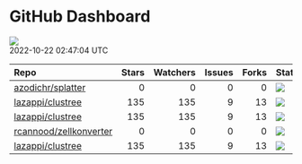 GitHub Dashboard
================

![](https://github.com/lazappi/gh-dashboard/workflows/Render%20Status/badge.svg)  
2022-10-22 02:47:04 UTC

| Repo                                                                | Stars | Watchers | Issues | Forks | Status                                                                                                                                                   | Commit                                                                                                                                                                           |
| :------------------------------------------------------------------ | ----: | -------: | -----: | ----: | :------------------------------------------------------------------------------------------------------------------------------------------------------- | :------------------------------------------------------------------------------------------------------------------------------------------------------------------------------- |
| [azodichr/splatter](https://github.com/azodichr/splatter)           |     0 |        0 |      0 |     0 | [![](https://github.com/Oshlack/splatter/workflows/R-CMD-check-bioc/badge.svg)](https://github.com/Oshlack/splatter/actions/runs/3243408379)             | <a href="https://github.com/azodichr/splatter/commit/e239f82585d8b202fab2ce9b972d467190b1c44d" title="fix bug where the same nCells was being sampled for each donor">e239f8</a> |
| [lazappi/clustree](https://github.com/lazappi/clustree)             |   135 |      135 |      9 |    13 | [![](https://github.com/lazappi/clustree/workflows/R-CMD-check/badge.svg)](https://github.com/lazappi/clustree/actions/runs/2567418949)                  | <a href="https://github.com/lazappi/clustree/commit/cb0256d419e0bb7129bec917f1ebaeacdf0c2842" title="Merge branch 'master' into develop">cb0256</a>                              |
| [lazappi/clustree](https://github.com/lazappi/clustree)             |   135 |      135 |      9 |    13 | [![](https://github.com/lazappi/clustree/workflows/pkgdown/badge.svg)](https://github.com/lazappi/clustree/actions/runs/2567418946)                      | <a href="https://github.com/lazappi/clustree/commit/cb0256d419e0bb7129bec917f1ebaeacdf0c2842" title="Merge branch 'master' into develop">cb0256</a>                              |
| [rcannood/zellkonverter](https://github.com/rcannood/zellkonverter) |     0 |        0 |      0 |     0 | [![](https://github.com/theislab/zellkonverter/workflows/R-CMD-check-bioc/badge.svg)](https://github.com/theislab/zellkonverter/actions/runs/3282933676) | <a href="https://github.com/rcannood/zellkonverter/commit/1f7439ff0e3c568f104e0a10cec5ba7ab45bb443" title="fix ci script">1f7439</a>                                             |
| [lazappi/clustree](https://github.com/lazappi/clustree)             |   135 |      135 |      9 |    13 | [![](https://github.com/lazappi/clustree/workflows/test-coverage/badge.svg)](https://github.com/lazappi/clustree/actions/runs/2567418948)                | <a href="https://github.com/lazappi/clustree/commit/cb0256d419e0bb7129bec917f1ebaeacdf0c2842" title="Merge branch 'master' into develop">cb0256</a>                              |
